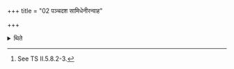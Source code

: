 +++
title = "02 पञ्चदश सामिधेनीरन्वाह"

+++

<details><summary>थिते</summary>

2. (The Hour) recites fifteen Sāmidhenī verses.[^1]  

[^1]: See TS II.5.8.2-3.
</details>
